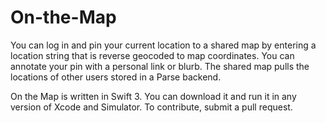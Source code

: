 # On-the-Map
You can log in and pin your current location to a shared map by entering a location string that is reverse geocoded to map coordinates. You can annotate your pin with a personal link or blurb. The shared map pulls the locations of other users stored in a Parse backend.

On the Map is written in Swift 3. You can download it and run it in any version of Xcode and Simulator. To contribute, submit a pull request.
